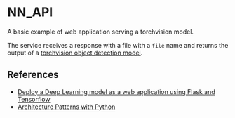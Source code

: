 # NN_API 

A basic example of web application serving a torchvision model.

The service receives a response with a file with a `file` name and returns the output of a [torchvision object detection model](ihttps://pytorch.org/vision/stable/models.html#object-detection-instance-segmentation-and-person-keypoint-detection).

## References
* [Deploy a Deep Learning model as a web application using Flask and Tensorflow](https://theaisummer.com/deploy-flask-tensorflow/)
* [Architecture Patterns with Python](https://www.cosmicpython.com/)
